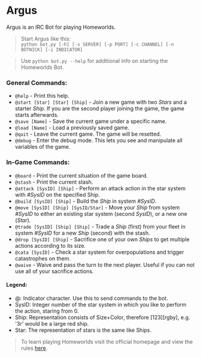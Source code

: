 # Argus


Argus is an IRC Bot for playing Homeworlds.

> Start Argus like this:  
>`python bot.py [-h] [-s SERVER] [-p PORT] [-c CHANNEL] [-n BOTNICK] [-i INDICATOR]`

> Use `python bot.py --help` for additional info on starting the Homeworlds Bot.


### General Commands:

* `@help` - Print this help.
* `@start [Star] [Star] [Ship]` - Join a new game with two _Stars_ and a starter _Ship_. If you are the second player joining the game, the game starts afterwards.
* `@save [Name]` - Save the current game under a specific name.
* `@load [Name]` - Load a previously saved game.
* `@quit` - Leave the current game. The game will be resetted.
* `@debug` - Enter the debug mode. This lets you see and manipulate all variables of the game.


### In-Game Commands:

* `@board` - Print the current situation of the game board.
* `@stash` - Print the current stash.
* `@attack [SysID] [Ship]` - Perform an attack action in the star system with _#SysID_ on the specified Ship.
* `@build [SysID] [Ship]` - Build the _Ship_ in system _#SysID_.
* `@move [SysID] [Ship] [SysID/Star]` - Move your _Ship_ from system _#SysID_ to either an existing star system (second _SysID_), or a new one (_Star_).
* `@trade [SysID] [Ship] [Ship]` - Trade a _Ship_ (first) from your fleet in system _#SysID_ for a new _Ship_ (second) with the stash.
* `@drop [SysID] [Ship]` - Sacrifice one of your own _Ships_ to get multiple actions according to its size.
* `@cata [SysID]` - Check a star system for overpopulations and trigger catastrophes on them.
* `@waive` - Waive and pass the turn to the next player. Useful if you can not use all of your sacrifice actions.


#### Legend:

* @: Indicator character. Use this to send commands to the bot.
* SysID: Integer number of the star system in which you like to perform the action, staring from 0.
* Ship: Representation consists of Size+Color, therefore [123][rgby], e.g. '3r' would be a large red ship.
* Star: The representation of stars is the same like Ships.


> To learn playing Homeworlds visit the official homepage and view the rules [here](http://www.looneylabs.com/rules/homeworlds).
